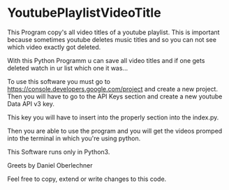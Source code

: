 # YoutubePlaylistVideoTitle
This Program copy's all video titles of a youtube playlist. 
This is important because sometimes youtube deletes music titles and so you can not see which video exactly got deleted. 

With this Python Programm u can save all video titles and if one gets deleted watch in ur list which one it was...

To use this software you must go to https://console.developers.google.com/project and create a new project.
Then you will have to go to the API Keys section and create a new youtube Data API v3 key.

This key you will have to insert into the properly section into the index.py.

Then you are able to use the program and you will get the videos promped into the terminal in which you're using python.

This Software runs only in Python3.

Greets by Daniel Oberlechner

Feel free to copy, extend or write changes to this code.
